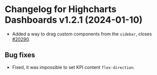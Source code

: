 # Changelog for Highcharts Dashboards v1.2.1 (2024-01-10)

- Added a way to drag custom components from the `sidebar`, closes [#20290](https://github.com/highcharts/highcharts/issues/20290).

## Bug fixes
- Fixed, it was impossible to set KPI content `flex-direction`.
